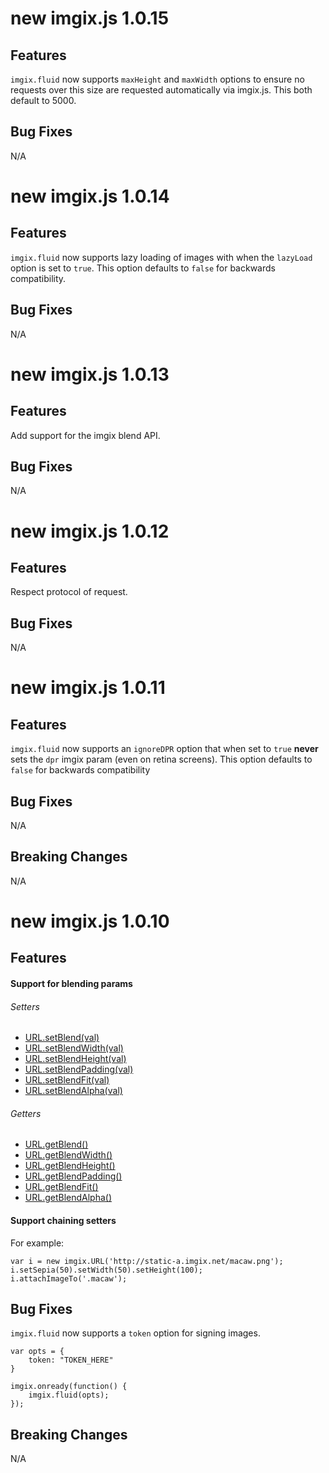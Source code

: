 # new imgix.js 1.0.15

## Features

`imgix.fluid` now supports `maxHeight` and `maxWidth` options to ensure no requests over this size are requested automatically via imgix.js. This both default to 5000.

## Bug Fixes

N/A


# new imgix.js 1.0.14

## Features

`imgix.fluid` now supports lazy loading of images with when the `lazyLoad` option is set to `true`. This option defaults to `false` for backwards compatibility.

## Bug Fixes

N/A

# new imgix.js 1.0.13

## Features

Add support for the imgix blend API.

## Bug Fixes

N/A


# new imgix.js 1.0.12

## Features

Respect protocol of request.

## Bug Fixes

N/A

# new imgix.js 1.0.11

## Features

`imgix.fluid` now supports an `ignoreDPR` option that when set to `true` __never__ sets the `dpr` imgix param (even on retina screens). This option defaults to `false` for backwards compatibility 

## Bug Fixes

N/A

## Breaking Changes

N/A

# new imgix.js 1.0.10

## Features

#### Support for blending params

###### Setters
* [URL.setBlend(val)](docs/api.md#imgix.URL#setBlend)
* [URL.setBlendWidth(val)](docs/api.md#imgix.URL#setBlendWidth)
* [URL.setBlendHeight(val)](docs/api.md#imgix.URL#setBlendHeight)
* [URL.setBlendPadding(val)](docs/api.md#imgix.URL#setBlendPadding)
* [URL.setBlendFit(val)](docs/api.md#imgix.URL#setBlendFit)
* [URL.setBlendAlpha(val)](docs/api.md#imgix.URL#setBlendAlpha)

###### Getters
* [URL.getBlend()](docs/api.md#imgix.URL#getBlend)
* [URL.getBlendWidth()](docs/api.md#imgix.URL#getBlendWidth)
* [URL.getBlendHeight()](docs/api.md#imgix.URL#getBlendHeight)
* [URL.getBlendPadding()](docs/api.md#imgix.URL#getBlendPadding)
* [URL.getBlendFit()](docs/api.md#imgix.URL#getBlendFit)
* [URL.getBlendAlpha()](docs/api.md#imgix.URL#getBlendAlpha)

#### Support chaining setters

For example:

    var i = new imgix.URL('http://static-a.imgix.net/macaw.png');
    i.setSepia(50).setWidth(50).setHeight(100);
    i.attachImageTo('.macaw');

## Bug Fixes

`imgix.fluid` now supports a `token` option for signing images.

    var opts = {
        token: "TOKEN_HERE"
    }

    imgix.onready(function() {
        imgix.fluid(opts);
    });

## Breaking Changes

N/A
